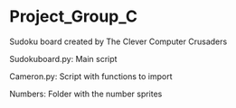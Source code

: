 # Project_Group_C

Sudoku board created by The Clever Computer Crusaders

Sudokuboard.py: Main script

Cameron.py: Script with functions to import

Numbers: Folder with the number sprites

